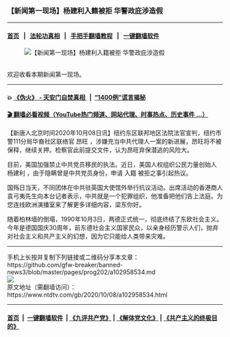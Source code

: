 ### 【新闻第一现场】杨建利入籍被拒 华警政庇涉造假
------------------------

#### [首页](https://github.com/gfw-breaker/banned-news3/blob/master/README.md) &nbsp;&nbsp;|&nbsp;&nbsp; [法轮功真相](https://github.com/begood0513/basic/blob/master/README.md)  &nbsp;&nbsp;|&nbsp;&nbsp; [手把手翻墙教程](https://github.com/gfw-breaker/guides/wiki)  &nbsp;&nbsp;|&nbsp;&nbsp; [一键翻墙软件](https://github.com/gfw-breaker/nogfw/blob/master/README.md)  



<div><div class="featured_image">
 <figure>
  <img alt="【新闻第一现场】杨建利入籍被拒 华警政庇涉造假" src="https://i.ntdtv.com/assets/uploads/2020/10/1008-large-800x450.jpg"/>
 </figure><br/>
 <span class="caption">
  欢迎收看本期新闻第一现场。
 </span>
</div>
</div><hr/>

#### 💥 [《伪火》 - 天安门自焚真相 ](http://158.247.195.190:10000/videos/blog/weihuo.html)&nbsp; |&nbsp; [“1400例”谎言揭秘  ](http://158.247.195.190:10000/videos/blog/jiexi1400.html)

#### [ 🎬  翻墙必看视频（YouTube热门频道、网站代理、时事热点、历史事件 ...）](https://github.com/gfw-breaker/links/blob/master/banned.md)

<div><div class="post_content" itemprop="articleBody">
 <p>
  【新唐人北京时间2020年10月08日讯】纽约东区联邦地区法院法官宣判，纽约市警111分局华裔社区联络官
  <ok href="https://www.ntdtv.com/gb/昂旺.htm">
   昂旺
  </ok>
  ，涉嫌充当中共代理人一案的新进展，昂旺将不被保释，继续关押。检察官此前提交文件，认为昂旺弃保潜逃的风险大。
 </p>
 <div class="video_fit_container">
 </div>
 <p>
  目前，美国加强禁止中共党员移民的执法。近日，美国人权组织公民力量创始人
  <ok href="https://www.ntdtv.com/gb/杨建利.htm">
   杨建利
  </ok>
  ，由于隐瞒曾是中共党员身份，申请
  <ok href="https://www.ntdtv.com/gb/入籍.htm">
   入籍
  </ok>
  被拒之事引起热议。
 </p>
 <p>
  国殇日当天，不同团体在中共驻英国大使馆外举行抗议活动。出席活动的香港商人袁弓夷先生向本台记者表示，中共就是一个犯罪组织，他准备把他们告上法庭。为您连线欧洲演播室来了解更多详细内容，梁东你好。
 </p>
 <p>
  随着柏林墙的倒塌，1990年10月3日，两德正式统一，彻底终结了东欧社会主义。今年是德国国庆30周年，前东德社会主义国家民众，以亲身经历警示人们，抛弃对社会主义和共产主义的幻想，因为它只能给人类带来灾难。
 </p>
 <div class="single_ad">
 </div>
</div>
</div>
<hr/>
手机上长按并复制下列链接或二维码分享本文章：<br/>
https://github.com/gfw-breaker/banned-news3/blob/master/pages/prog202/a102958534.md <br/>
<a href='https://github.com/gfw-breaker/banned-news3/blob/master/pages/prog202/a102958534.md'><img src='https://github.com/gfw-breaker/banned-news3/blob/master/pages/prog202/a102958534.md.png'/></a> <br/>
原文地址（需翻墙访问）：https://www.ntdtv.com/gb/2020/10/08/a102958534.html


------------------------
#### [首页](https://github.com/gfw-breaker/banned-news3/blob/master/README.md) &nbsp;|&nbsp; [一键翻墙软件](https://github.com/gfw-breaker/nogfw/blob/master/README.md) &nbsp;| [《九评共产党》](https://github.com/gfw-breaker/9ping.md/blob/master/README.md#九评之一评共产党是什么) | [《解体党文化》](https://github.com/gfw-breaker/jtdwh.md/blob/master/README.md) | [《共产主义的终极目的》](https://github.com/gfw-breaker/gczydzjmd.md/blob/master/README.md)


<img src='http://gfw-breaker.win/banned-news3/pages/prog202/a102958534.md' width='0px' height='0px'/>